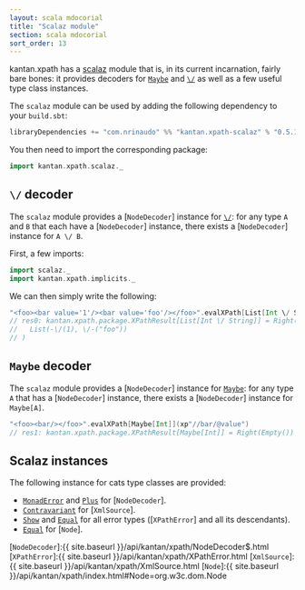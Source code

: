 ```yaml
---
layout: scala mdocorial
title: "Scalaz module"
section: scala mdocorial
sort_order: 13
---
```


kantan.xpath has a [scalaz](https://github.com/scalaz/scalaz) module that is, in its current incarnation, fairly bare
bones: it provides decoders for [`Maybe`] and [`\/`] as well as a few useful type class instances.

The `scalaz` module can be used by adding the following dependency to your `build.sbt`:

```scala
libraryDependencies += "com.nrinaudo" %% "kantan.xpath-scalaz" % "0.5.1"
```

You then need to import the corresponding package:

```scala
import kantan.xpath.scalaz._
```

## `\/` decoder

The `scalaz` module provides a [`NodeDecoder`] instance for [`\/`]: for any type `A` and `B` that each have a
[`NodeDecoder`] instance, there exists a [`NodeDecoder`] instance for `A \/ B`.

First, a few imports:

```scala
import scalaz._
import kantan.xpath.implicits._
```

We can then simply write the following:

```scala
"<foo><bar value='1'/><bar value='foo'/></foo>".evalXPath[List[Int \/ String]](xp"//bar/@value")
// res0: kantan.xpath.package.XPathResult[List[Int \/ String]] = Right(
//   List(-\/(1), \/-("foo"))
// )
```

## `Maybe` decoder

The `scalaz` module provides a [`NodeDecoder`] instance for [`Maybe`]: for any type `A` that has a [`NodeDecoder`]
instance, there exists a [`NodeDecoder`] instance for `Maybe[A]`.

```scala
"<foo><bar/></foo>".evalXPath[Maybe[Int]](xp"//bar/@value")
// res1: kantan.xpath.package.XPathResult[Maybe[Int]] = Right(Empty())
```

## Scalaz instances

The following instance for cats type classes are provided:

* [`MonadError`] and [`Plus`] for [`NodeDecoder`].
* [`Contravariant`] for [`XmlSource`].
* [`Show`] and [`Equal`] for all error types ([`XPathError`] and all its descendants).
* [`Equal`] for [`Node`].

[`MonadError`]:https://static.javadoc.io/org.scalaz/scalaz_2.12/7.2.18/scalaz/MonadError.html
[`Contravariant`]:https://static.javadoc.io/org.scalaz/scalaz_2.12/7.2.18/scalaz/Contravariant.html
[`Functor`]:https://static.javadoc.io/org.scalaz/scalaz_2.12/7.2.18/scalaz/Functor.html
[`Plus`]:https://static.javadoc.io/org.scalaz/scalaz_2.12/7.2.18/scalaz/Plus.html
[`Show`]:https://static.javadoc.io/org.scalaz/scalaz_2.12/7.2.18/scalaz/Show.html
[`Equal`]:https://static.javadoc.io/org.scalaz/scalaz_2.12/7.2.18/scalaz/Equal.html
[`\/`]:https://static.javadoc.io/org.scalaz/scalaz_2.12/7.2.19/scalaz/$bslash$div.html
[`Maybe`]:https://static.javadoc.io/org.scalaz/scalaz_2.12/7.2.19/scalaz/Maybe.html

[`NodeDecoder`]:{{ site.baseurl }}/api/kantan/xpath/NodeDecoder$.html
[`XPathError`]:{{ site.baseurl }}/api/kantan/xpath/XPathError.html
[`XmlSource`]:{{ site.baseurl }}/api/kantan/xpath/XmlSource.html
[`Node`]:{{ site.baseurl }}/api/kantan/xpath/index.html#Node=org.w3c.dom.Node
